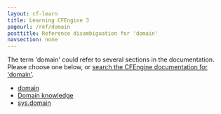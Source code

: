 ```yaml
---
layout: cf-learn
title: Learning CFEngine 3
pageurl: /ref/domain
posttitle: Reference disambiguation for 'domain'
navsection: none
---
```


The term 'domain' could refer to several sections in the documentation. Please choose one below, or
[search the CFEngine documentation for 'domain'](http://cfengine.com/docs/3.5/search.html?q=domain).

- [domain](http://cfengine.com/docs/3.5/reference-components.html#domain)
- [Domain knowledge](http://cfengine.com/docs/3.5/reference-promise-types-packages.html#domain-knowledge)
- [sys.domain](http://cfengine.com/docs/3.5/reference-special-variables-context-sys.html#sys-domain)
